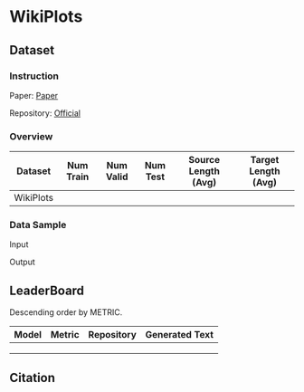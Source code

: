 # WikiPlots

## Dataset

### Instruction

Paper: [Paper]()

Repository: [Official]()



### Overview

| Dataset   | Num Train | Num Valid | Num Test | Source Length (Avg) | Target Length (Avg) |
| --------- | --------- | --------- | -------- | ------------------- | ------------------- |
| WikiPlots |           |           |          |                     |                     |

### Data Sample

Input

> 

Output

> 

## LeaderBoard

Descending order by METRIC.

| Model | Metric | Repository | Generated Text |
| ----- | ------ | ---------- | -------------- |
|       |        |            |                |
|       |        |            |                |
|       |        |            |                |

## Citation

```

```

